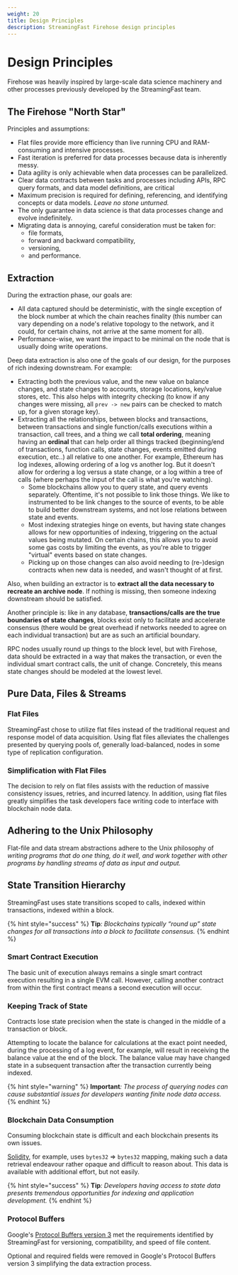 ```yaml
---
weight: 20
title: Design Principles
description: StreamingFast Firehose design principles
---
```


# Design Principles

Firehose was heavily inspired by large-scale data science machinery and other processes previously developed by the StreamingFast team.

## The Firehose "North Star"

Principles and assumptions:

* Flat files provide more efficiency than live running CPU and RAM-consuming and intensive processes.
* Fast iteration is preferred for data processes because data is inherently messy.
* Data agility is only achievable when data processes can be parallelized.
* Clear data contracts between tasks and processes including APIs, RPC query formats, and data model definitions, are critical
* Maximum precision is required for defining, referencing, and identifying concepts or data models. _Leave no stone unturned._
* The only guarantee in data science is that data processes change and evolve indefinitely.
* Migrating data is annoying, careful consideration must be taken for:
  * file formats,
  * forward and backward compatibility,
  * versioning,
  * and performance.

## Extraction

During the extraction phase, our goals are:

* All data captured should be deterministic, with the single exception of the block number at which the chain reaches finality (this number can vary depending on a node's relative topology to the network, and it could, for certain chains, not arrive at the same moment for all).
* Performance-wise, we want the impact to be minimal on the node that is usually doing write operations.

Deep data extraction is also one of the goals of our design, for the purposes of rich indexing downstream. For example:

* Extracting both the previous value, and the new value on balance changes, and state changes to accounts, storage locations, key/value stores, etc. This also helps with integrity checking (to know if any changes were missing, all  `prev -> new` pairs can be checked to match up, for a given storage key).
* Extracting all the relationships, between blocks and transactions, between transactions and single function/calls executions within a transaction, call trees, and a thing we call **total ordering**, meaning having an **ordinal** that can help order all things tracked (beginning/end of transactions, function calls, state changes, events emitted during execution, etc..) all relative to one another. For example, Ethereum has log indexes, allowing ordering of a log vs another log. But it doesn't allow for ordering a log versus a state change, or a log within a tree of calls (where perhaps the input of the call is what you're watching).
  * Some blockchains allow you to query state, and query events separately. Oftentime, it's not possible to link those things. We like to instrumented to be link changes to the source of events, to be able to build better downstream systems, and not lose relations between state and events.
  * Most indexing strategies hinge on events, but having state changes allows for new opportunities of indexing, triggering on the actual values being mutated. On certain chains, this allows you to avoid some gas costs by limiting the events, as you're able to trigger "virtual" events based on state changes.
  * Picking up on those changes can also avoid needing to (re-)design contracts when new data is needed, and wasn't thought of at first.

Also, when building an extractor is to **extract all the data necessary to recreate an archive node**. If nothing is missing, then someone indexing downstream should be satisfied.

Another principle is: like in any database, **transactions/calls are the true boundaries of state changes**, blocks exist only to facilitate and accelerate consensus (there would be great overhead if networks needed to agree on each individual transaction) but are as such an artificial boundary.

RPC nodes usually round up things to the block level, but with Firehose, data should be extracted in a way that makes the transaction, or even the individual smart contract calls, the unit of change. Concretely, this means state changes should be modeled at the lowest level.

## Pure Data, Files & Streams

### Flat Files

StreamingFast chose to utilize flat files instead of the traditional request and response model of data acquisition. Using flat files alleviates the challenges presented by querying pools of, generally load-balanced, nodes in some type of replication configuration.

### Simplification with Flat Files

The decision to rely on flat files assists with the reduction of massive consistency issues, retries, and incurred latency. In addition, using flat files greatly simplifies the task developers face writing code to interface with blockchain node data.

## Adhering to the Unix Philosophy

Flat-file and data stream abstractions adhere to the Unix philosophy of _writing programs that do one thing, do it well, and work together with other programs by handling streams of data as input and output._

## **State Transition Hierarchy**

StreamingFast uses state transitions scoped to calls, indexed within transactions, indexed within a block.

{% hint style="success" %}
**Tip**_: Blockchains typically “round up” state changes for all transactions into a block to facilitate consensus._
{% endhint %}

### Smart Contract Execution

The basic unit of execution always remains a single smart contract execution resulting in a single EVM call. However, calling another contract from within the first contract means a second execution will occur.

### Keeping Track of State

Contracts lose state precision when the state is changed in the middle of a transaction or block.

Attempting to locate the balance for calculations at the exact point needed, during the processing of a log event, for example, will result in receiving the balance value at the end of the block. The balance value may have changed state in a subsequent transaction after the transaction currently being indexed.

{% hint style="warning" %}
**Important**_: The process of querying nodes can cause substantial issues for developers wanting finite node data access._
{% endhint %}

### Blockchain Data Consumption

Consuming blockchain state is difficult and each blockchain presents its own issues.

[Solidity](https://docs.soliditylang.org/en/v0.8.16/), for example, uses `bytes32` => `bytes32` mapping, making such a data retrieval endeavour rather opaque and difficult to reason about. This data is available with additional effort, but not easily.

{% hint style="success" %}
**Tip**_: Developers having access to state data presents tremendous opportunities for indexing and application development._
{% endhint %}

### Protocol Buffers

Google's [Protocol Buffers version 3](https://developers.google.com/protocol-buffers/docs/proto3) met the requirements identified by StreamingFast for versioning, compatibility, and speed of file content.

Optional and required fields were removed in Google's Protocol Buffers version 3 simplifying the data extraction process.
